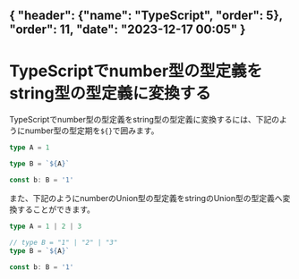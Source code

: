{ "header": {"name": "TypeScript", "order": 5}, "order": 11, "date": "2023-12-17 00:05" }
---
# TypeScriptでnumber型の型定義をstring型の型定義に変換する

TypeScriptでnumber型の型定義をstring型の型定義に変換するには、下記のようにnumber型の型定期を``${}``で囲みます。

```ts
type A = 1

type B = `${A}`

const b: B = '1'
```

また、下記のようにnumberのUnion型の型定義をstringのUnion型の型定義へ変換することができます。

```ts
type A = 1 | 2 | 3

// type B = "1" | "2" | "3"
type B = `${A}`

const b: B = '1'
```